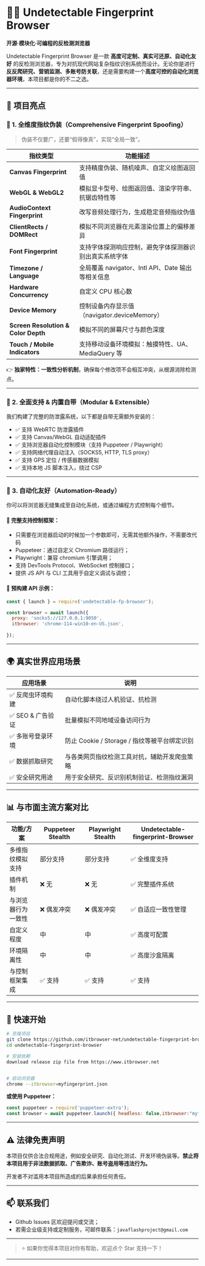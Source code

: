 # 🕵️‍♂️ Undetectable Fingerprint Browser  
**开源·模块化·可编程的反检测浏览器**

Undetectable Fingerprint Browser 是一款 **高度可定制、真实可还原、自动化友好** 的反检测浏览器，专为对抗现代网站复杂指纹识别系统而设计。无论你是进行 **反反爬研究、营销监测、多账号防关联**，还是需要构建一个**高度可控的自动化浏览器环境**，本项目都是你的不二之选。

---

## 🚀 项目亮点

### 🧠 1. 全维度指纹伪装（Comprehensive Fingerprint Spoofing）

> 伪装不仅要广，还要“假得像真”，实现“全局一致”。

| 指纹类型        | 功能描述 |
|----------------|----------|
| **Canvas Fingerprint** | 支持精度伪装、随机噪声、自定义绘图返回值 |
| **WebGL & WebGL2** | 模拟显卡型号、绘图返回值、渲染字符串、抗锯齿特性等 |
| **AudioContext Fingerprint** | 改写音频处理行为，生成稳定音频指纹伪值 |
| **ClientRects / DOMRect** | 模拟不同浏览器在元素渲染位置上的偏移差异 |
| **Font Fingerprint** | 支持字体探测响应控制，避免字体探测器识别出真实系统字体 |
| **Timezone / Language** | 全局覆盖 navigator、Intl API、Date 输出等相关信息 |
| **Hardware Concurrency** | 自定义 CPU 核心数 |
| **Device Memory** | 控制设备内存显示值（navigator.deviceMemory） |
| **Screen Resolution & Color Depth** | 模拟不同的屏幕尺寸与颜色深度 |
| **Touch / Mobile Indicators** | 支持移动设备环境模拟：触摸特性、UA、MediaQuery 等 |

👉 **独家特性：一致性分析机制**，确保每个修改项不会相互冲突，从根源消除检测点。

---

### 🧩 2. 全面支持 & 内置自带（Modular & Extensible）

我们构建了完整的防泄露系统，以下都是自带无需额外安装的：

- ✅ 支持 WebRTC 防泄露插件  
- ✅ 支持 Canvas/WebGL 自动适配插件  
- ✅ 支持浏览器自动化控制模块（支持 Puppeteer / Playwright）  
- ✅ 支持网络代理自动注入（SOCKS5, HTTP, TLS proxy）  
- ✅ 支持 GPS 定位 / 传感器数据模拟  
- ✅ 支持本地 JS 脚本注入，绕过 CSP  



---

### 🤖 3. 自动化友好（Automation-Ready）

你可以将浏览器无缝集成至自动化系统，或通过编程方式控制每个细节。

#### 🤝 完整支持控制框架：
- 只需要在浏览器启动的时候加一个参数即可，无需其他额外操作，不需要改代码
- Puppeteer：通过自定义 Chromium 路径运行；
- Playwright：兼容 chromium 引擎调用；
- 支持 DevTools Protocol、WebSocket 控制接口；
- 提供 JS API 与 CLI 工具用于自定义调试与调控；

#### 🧪 预构建 API 示例：

```js
const { launch } = require('undetectable-fp-browser');

const browser = await launch({
  proxy: 'socks5://127.0.0.1:9050',
  itbrowser: 'chrome-114-win10-en-US.json',
  
});
```

---

## 🌍 真实世界应用场景

| 应用场景         | 说明 |
|------------------|------|
| ✅ 反爬虫环境构建 | 自动化脚本绕过人机验证、抗检测 |
| ✅ SEO & 广告验证 | 批量模拟不同地域设备访问行为 |
| ✅ 多账号登录环境 | 防止 Cookie / Storage / 指纹等被平台绑定识别 |
| ✅ 数据抓取研究   | 与各类网页指纹检测工具对抗，辅助开发爬虫策略 |
| ✅ 安全研究用途   | 用于安全研究、反识别机制验证、检测指纹漏洞 |

---

## 📊 与市面主流方案对比

| 功能/方案               | Puppeteer Stealth | Playwright Stealth | Undetectable-fingerprint-Browser |
|------------------------|-------------------|--------------------|--------------------------|
| 多维指纹模拟支持       | 部分支持          | 部分支持           | ✅ 全维度支持             |
| 插件机制               | ❌ 无              | ❌ 无               | ✅ 完整插件系统           |
| 与浏览器行为一致性     | ❌ 偶发冲突        | ❌ 偶发冲突         | ✅ 自适应一致性管理       |
| 自定义程度             | 中                | 中                 | ✅ 高度可配置             |
| 环境隔离性             | 中                | 中                 | ✅ 高度沙盒隔离           |
| 与控制框架集成         | ✅ 支持            | ✅ 支持             | ✅ 支持                   |

---

## 🔧 快速开始

```bash
# 克隆项目
git clone https://github.com/itbrowser-net/undetectable-fingerprint-browser.git
cd undetectable-fingerprint-browser

# 安装依赖
download release zip file from https://www.itbrowser.net


# 启动浏览器
chrome --itbrowser=myfingerprint.json
```

**或使用 Puppeteer：**

```js
const puppeteer = require('puppeteer-extra');
const browser = await puppeteer.launch({ headless: false,itbrowser:"myfingerprint.json" });
```

---





## ⚠️ 法律免责声明

本项目仅供合法合规用途，例如安全研究、自动化测试、开发环境伪装等。**禁止将本项目用于非法数据抓取、广告欺诈、账号盗用等违法行为。**

开发者不对滥用本项目所造成的后果承担任何责任。

---

## 📫 联系我们

- Github Issues 区欢迎提问或交流；
- 若需企业级支持或定制服务，可邮件联系：`javaflashproject@gmail.com`

---

> ⭐ 如果你觉得本项目对你有帮助，欢迎点个 Star 支持一下！

---
